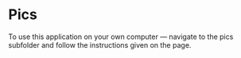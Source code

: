 # Pics
To use this application on your own computer — navigate to the pics subfolder and follow the instructions given on the page.
